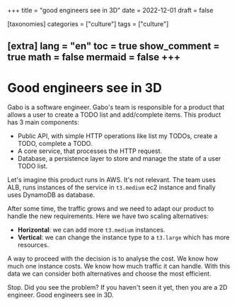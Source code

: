 
+++
title = "good engineers see in 3D"
date = 2022-12-01
draft = false

[taxonomies]
categories = ["culture"]
tags = ["culture"]

[extra]
lang = "en"
toc = true
show_comment = true
math = false
mermaid = false
+++
---

# Good engineers see in 3D

Gabo is a software engineer. Gabo's team is responsible for a product that allows a user to create a TODO list and add/complete items. This product has 3 main components:

- Public API, with simple HTTP operations like list my TODOs, create a TODO, complete a TODO.
- A core service, that processes the HTTP request.
- Database, a persistence layer to store and manage the state of a user TODO list.

Let's imagine this product runs in AWS. It's not relevant. The team uses ALB, runs instances of the service in `t3.medium` ec2 instance and finally uses DynamoDB as database.

After some time, the traffic grows and we need to adapt our product to handle the new requirements. Here we have two scaling alternatives:

- **Horizontal**: we can add more `t3.medium` instances.
- **Vertical**: we can change the instance type to a `t3.large` which has more resources.

A way to proceed with the decision is to analyse the cost. We know how much one instance costs. We know how much traffic it can handle. With this data we can consider both alternatives and choose the most efficient. 

Stop. Did you see the problem? If you haven't seen it yet, then you are a 2D engineer. Good engineers see in 3D.